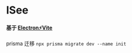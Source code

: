 # ISee
#### 基于 [Electron⚡️Vite](https://electron-vite.github.io/)  
prisma 迁移 ` npx prisma migrate dev --name init `